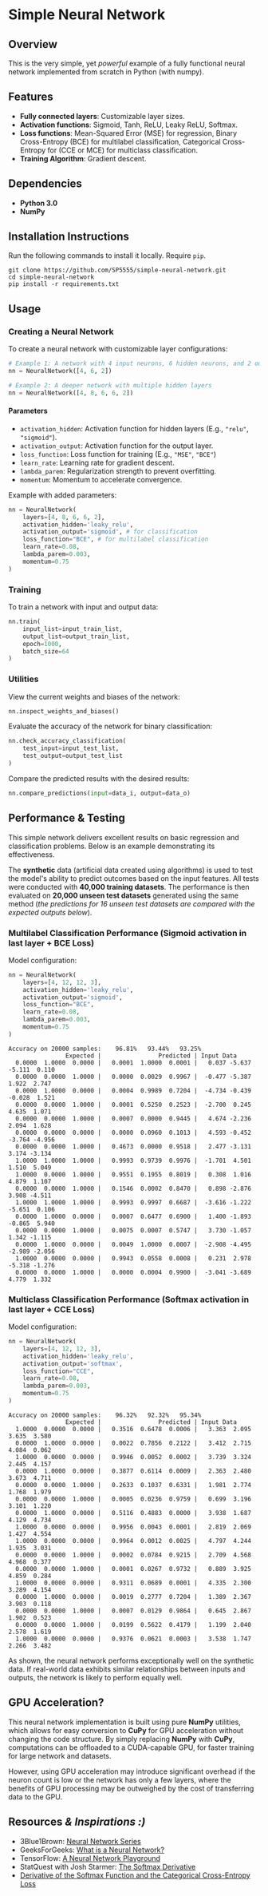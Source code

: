 
# Simple Neural Network

## Overview
This is the very simple, yet *powerful* example of a fully functional neural network implemented from scratch in Python (with numpy).

## Features
- **Fully connected layers**: Customizable layer sizes.
- **Activation functions**: Sigmoid, Tanh, ReLU, Leaky ReLU, Softmax.
- **Loss functions**: Mean-Squared Error (MSE) for regression, Binary Cross-Entropy (BCE) for multilabel classification, Categorical Cross-Entropy for (CCE or MCE) for multiclass classification.
- **Training Algorithm**: Gradient descent.

## Dependencies
* **Python 3.0**
* **NumPy**

## Installation Instructions
Run the following commands to install it locally. Require `pip`.
```
git clone https://github.com/SP5555/simple-neural-network.git
cd simple-neural-network
pip install -r requirements.txt
```

## Usage

### Creating a Neural Network
To create a neural network with customizable layer configurations:
```python
# Example 1: A network with 4 input neurons, 6 hidden neurons, and 2 output neurons
nn = NeuralNetwork([4, 6, 2])

# Example 2: A deeper network with multiple hidden layers
nn = NeuralNetwork([4, 8, 6, 6, 2])
```
#### Parameters
* `activation_hidden`: Activation function for hidden layers (E.g., `"relu"`, `"sigmoid"`).
* `activation_output`: Activation function for the output layer.
* `loss_function`: Loss function for training (E.g., `"MSE"`, `"BCE"`)
* `learn_rate`: Learning rate for gradient descent.
* `lambda_parem`: Regularization strength to prevent overfitting.
* `momentum`: Momentum to accelerate convergence.

Example with added parameters:
```python
nn = NeuralNetwork(
	layers=[4, 8, 6, 6, 2],
	activation_hidden='leaky_relu',
	activation_output='sigmoid', # for classification
	loss_function="BCE", # for multilabel classification
	learn_rate=0.08,
	lambda_parem=0.003,
	momentum=0.75
)
```
### Training
To train a network with input and output data:
```python
nn.train(
	input_list=input_train_list,
	output_list=output_train_list,
	epoch=1000,
	batch_size=64
)
```
### Utilities
View the current weights and biases of the network:
```python
nn.inspect_weights_and_biases()
```
Evaluate the accuracy of the network for binary classification:
```python
nn.check_accuracy_classification(
	test_input=input_test_list,
	test_output=output_test_list
)
```
Compare the predicted results with the desired results:
```python
nn.compare_predictions(input=data_i, output=data_o)
```

## Performance & Testing
This simple network delivers excellent results on basic regression and classification problems. Below is an example demonstrating its effectiveness.

The **synthetic** data (artificial data created using algorithms) is used to test the model's ability to predict outcomes based on the input features. All tests were conducted with **40,000 training datasets**. The performance is then evaluated on **20,000 unseen test datasets** generated using the same method (*the predictions for 16 unseen test datasets are compared with the expected outputs below*).
### Multilabel Classification Performance (Sigmoid activation in last layer + BCE Loss)
Model configuration:
```python
nn = NeuralNetwork(
    layers=[4, 12, 12, 3],
    activation_hidden='leaky_relu',
    activation_output='sigmoid',
    loss_function="BCE",
    learn_rate=0.08,
    lambda_parem=0.003,
    momentum=0.75
)
```
```
Accuracy on 20000 samples:    96.81%   93.44%   93.25%
                Expected |                Predicted | Input Data
  0.0000  1.0000  0.0000 |   0.0001  1.0000  0.0001 |   0.037 -5.637 -5.111  0.110
  0.0000  0.0000  1.0000 |   0.0000  0.0029  0.9967 |  -0.477 -5.387  1.922  2.747
  0.0000  1.0000  0.0000 |   0.0004  0.9989  0.7204 |  -4.734 -0.439 -0.028  1.521
  0.0000  0.0000  1.0000 |   0.0001  0.5250  0.2523 |  -2.700  0.245  4.635  1.071
  0.0000  0.0000  1.0000 |   0.0007  0.0000  0.9445 |   4.674 -2.236  2.094  1.628
  0.0000  0.0000  0.0000 |   0.0000  0.0960  0.1013 |   4.593 -0.452 -3.764 -4.956
  0.0000  0.0000  1.0000 |   0.4673  0.0000  0.9518 |   2.477 -3.131  3.174 -3.134
  1.0000  1.0000  1.0000 |   0.9993  0.9739  0.9976 |  -1.701  4.501  1.510  5.049
  1.0000  0.0000  1.0000 |   0.9551  0.1955  0.8019 |   0.308  1.016  4.879  1.107
  0.0000  0.0000  1.0000 |   0.1546  0.0002  0.8470 |   0.898 -2.876  3.908 -4.511
  1.0000  1.0000  1.0000 |   0.9993  0.9997  0.6687 |  -3.616 -1.222 -5.651  0.106
  0.0000  1.0000  0.0000 |   0.0007  0.6477  0.6900 |   1.400 -1.893 -0.865  5.940
  0.0000  0.0000  1.0000 |   0.0075  0.0007  0.5747 |   3.730 -1.057  1.342 -1.115
  0.0000  1.0000  0.0000 |   0.0049  1.0000  0.0007 |  -2.908 -4.495 -2.989 -2.056
  1.0000  0.0000  0.0000 |   0.9943  0.0558  0.0008 |   0.231  2.978 -5.318 -1.276
  0.0000  0.0000  1.0000 |   0.0000  0.0004  0.9900 |  -3.041 -3.689  4.779  1.332
```
### Multiclass Classification Performance (Softmax activation in last layer + CCE Loss)
Model configuration:
```python
nn = NeuralNetwork(
    layers=[4, 12, 12, 3],
    activation_hidden='leaky_relu',
    activation_output='softmax',
    loss_function="CCE",
    learn_rate=0.08,
    lambda_parem=0.003,
    momentum=0.75
)
```
```
Accuracy on 20000 samples:    96.32%   92.32%   95.34%
                Expected |                Predicted | Input Data
  1.0000  0.0000  0.0000 |   0.3516  0.6478  0.0006 |   3.363  2.095  3.635  3.580
  0.0000  1.0000  0.0000 |   0.0022  0.7856  0.2122 |   3.412  2.715  4.084  0.062
  1.0000  0.0000  0.0000 |   0.9946  0.0052  0.0002 |   3.739  3.324  2.445  4.157
  0.0000  1.0000  0.0000 |   0.3877  0.6114  0.0009 |   2.363  2.480  3.673  4.711
  0.0000  0.0000  1.0000 |   0.2633  0.1037  0.6331 |   1.981  2.774  1.768  1.979
  0.0000  0.0000  1.0000 |   0.0005  0.0236  0.9759 |   0.699  3.196  3.101  1.220
  0.0000  1.0000  0.0000 |   0.5116  0.4883  0.0000 |   3.938  1.687  4.129  4.734
  1.0000  0.0000  0.0000 |   0.9956  0.0043  0.0001 |   2.819  2.069  1.427  4.554
  1.0000  0.0000  0.0000 |   0.9964  0.0012  0.0025 |   4.797  4.244  1.935  3.031
  0.0000  0.0000  1.0000 |   0.0002  0.0784  0.9215 |   2.709  4.568  4.968  0.377
  0.0000  0.0000  1.0000 |   0.0001  0.0267  0.9732 |   0.889  3.925  4.859  0.284
  1.0000  0.0000  0.0000 |   0.9311  0.0689  0.0001 |   4.335  2.300  3.289  4.154
  0.0000  1.0000  0.0000 |   0.0019  0.2777  0.7204 |   1.389  2.367  3.903  0.118
  0.0000  0.0000  1.0000 |   0.0007  0.0129  0.9864 |   0.645  2.867  1.902  0.523
  0.0000  0.0000  1.0000 |   0.0199  0.5622  0.4179 |   1.199  2.040  2.578  1.619
  1.0000  0.0000  0.0000 |   0.9376  0.0621  0.0003 |   3.538  1.747  2.266  3.482
```
As shown, the neural network performs exceptionally well on the synthetic data. If real-world data exhibits similar relationships between inputs and outputs, the network is likely to perform equally well.

## GPU Acceleration?
This neural network implementation is built using pure **NumPy** utilities, which allows for easy conversion to **CuPy** for GPU acceleration without changing the code structure. By simply replacing **NumPy** with **CuPy**, computations can be offloaded to a CUDA-capable GPU, for faster training for large network and datasets.

However, using GPU acceleration may introduce significant overhead if the neuron count is low or the network has only a few layers, where the benefits of GPU processing may be outweighed by the cost of transferring data to the GPU.

## Resources *& Inspirations :)*
- 3Blue1Brown: [Neural Network Series](https://youtube.com/playlist?list=PLZHQObOWTQDNU6R1_67000Dx_ZCJB-3pi&si=856ZSYGlqoSCdHB2)
- GeeksForGeeks: [What is a Neural Network?](https://www.geeksforgeeks.org/neural-networks-a-beginners-guide/)
- TensorFlow: [A Neural Network Playground](https://playground.tensorflow.org/)
- StatQuest with Josh Starmer: [The Softmax Derivative](https://youtu.be/M59JElEPgIg?si=S_ERldGE5K5Jib0E)
- [Derivative of the Softmax Function and the Categorical Cross-Entropy Loss](https://towardsdatascience.com/derivative-of-the-softmax-function-and-the-categorical-cross-entropy-loss-ffceefc081d1)
